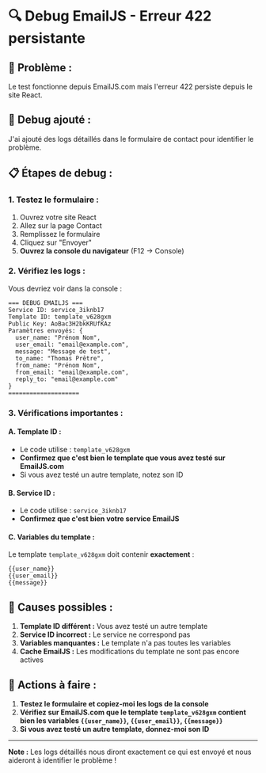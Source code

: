 # 🔍 Debug EmailJS - Erreur 422 persistante

## 🎯 **Problème :**
Le test fonctionne depuis EmailJS.com mais l'erreur 422 persiste depuis le site React.

## 🔧 **Debug ajouté :**
J'ai ajouté des logs détaillés dans le formulaire de contact pour identifier le problème.

## 📋 **Étapes de debug :**

### **1. Testez le formulaire :**
1. Ouvrez votre site React
2. Allez sur la page Contact
3. Remplissez le formulaire
4. Cliquez sur "Envoyer"
5. **Ouvrez la console du navigateur** (F12 → Console)

### **2. Vérifiez les logs :**
Vous devriez voir dans la console :
```
=== DEBUG EMAILJS ===
Service ID: service_3iknb17
Template ID: template_v628gxm
Public Key: AoBac3H2bkKRUfKAz
Paramètres envoyés: {
  user_name: "Prénom Nom",
  user_email: "email@example.com", 
  message: "Message de test",
  to_name: "Thomas Prêtre",
  from_name: "Prénom Nom",
  from_email: "email@example.com",
  reply_to: "email@example.com"
}
====================
```

### **3. Vérifications importantes :**

#### **A. Template ID :**
- Le code utilise : `template_v628gxm`
- **Confirmez que c'est bien le template que vous avez testé sur EmailJS.com**
- Si vous avez testé un autre template, notez son ID

#### **B. Service ID :**
- Le code utilise : `service_3iknb17`
- **Confirmez que c'est bien votre service EmailJS**

#### **C. Variables du template :**
Le template `template_v628gxm` doit contenir **exactement** :
```
{{user_name}}
{{user_email}}
{{message}}
```

## 🚨 **Causes possibles :**

1. **Template ID différent :** Vous avez testé un autre template
2. **Service ID incorrect :** Le service ne correspond pas
3. **Variables manquantes :** Le template n'a pas toutes les variables
4. **Cache EmailJS :** Les modifications du template ne sont pas encore actives

## 📝 **Actions à faire :**

1. **Testez le formulaire et copiez-moi les logs de la console**
2. **Vérifiez sur EmailJS.com que le template `template_v628gxm` contient bien les variables `{{user_name}}`, `{{user_email}}`, `{{message}}`**
3. **Si vous avez testé un autre template, donnez-moi son ID**

---
**Note :** Les logs détaillés nous diront exactement ce qui est envoyé et nous aideront à identifier le problème !
